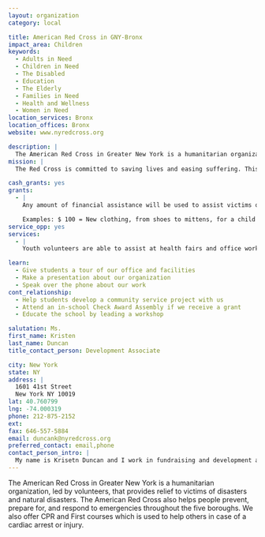 ```yaml
---
layout: organization
category: local

title: American Red Cross in GNY-Bronx
impact_area: Children
keywords: 
  - Adults in Need
  - Children in Need
  - The Disabled
  - Education
  - The Elderly
  - Families in Need
  - Health and Wellness
  - Women in Need
location_services: Bronx
location_offices: Bronx
website: www.nyredcross.org

description: |
  The American Red Cross in Greater New York is a humanitarian organization, led by volunteers, that provides relief to victims of disasters and natural disasters. The American Red Cross also helps people prevent, prepare for, and respond to emergencies throughout the five boroughs. We also offer CPR and First courses which is used to help others in case of a cardiac arrest or injury.
mission: |
  The Red Cross is committed to saving lives and easing suffering. This diverse organization serves humanity and helps you by providing relief to victims of disaster, both locally and globally. The Red Cross is responsible for half of the nation's blood supply and blood products.

cash_grants: yes
grants: 
  - |
    Any amount of financial assistance will be used to assist victims of fires and natural disaters in which clothing, food and sheltering can be made possible.

    Examples: $ 100 = New clothing, from shoes to mittens, for a child who has lost everything $ 500 = Medical expenses for an injured senior $1000 = Housing and food for ten families for one night
service_opp: yes
services: 
  - |
    Youth volunteers are able to assist at health fairs and office work as well as fundraisers in school.

learn: 
  - Give students a tour of our office and facilities
  - Make a presentation about our organization
  - Speak over the phone about our work
cont_relationship: 
  - Help students develop a community service project with us
  - Attend an in-school Check Award Assembly if we receive a grant
  - Educate the school by leading a workshop

salutation: Ms.
first_name: Kristen
last_name: Duncan
title_contact_person: Development Associate

city: New York
state: NY
address: |
  1601 41st Street  
  New York NY 10019
lat: 40.760799
lng: -74.000319
phone: 212-875-2152
ext: 
fax: 646-557-5884
email: duncank@nyredcross.org
preferred_contact: email,phone
contact_person_intro: |
  My name is Krisetn Duncan and I work in fundraising and development at the American Red Cross in Greater New York.  I must say, all the schools we have had the pleasure in working with have been very helpful and welcoming.  All proceeds have been greatly appreciated and we look forward to working together this year!
---
```

The American Red Cross in Greater New York is a humanitarian organization, led by volunteers, that provides relief to victims of disasters and natural disasters. The American Red Cross also helps people prevent, prepare for, and respond to emergencies throughout the five boroughs. We also offer CPR and First courses which is used to help others in case of a cardiac arrest or injury.